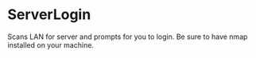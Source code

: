 # ServerLogin
Scans LAN for server and prompts for you to login. Be sure to have nmap installed on your machine.
